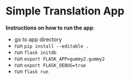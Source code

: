 # Simple Translation App

**Instructions on how to run the app**:

- go to app directory
- run `pip install --editable .`
- run `flask initdb`
- run `export FLASK_APP=gummy2.gummy2`
- run `export FLASK_DEBUG=true`
- run `flask run`
